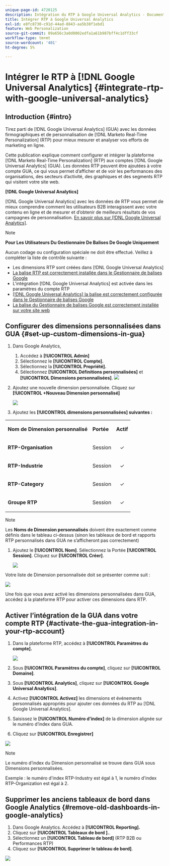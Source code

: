```yaml
---
unique-page-id: 4720125
description: Intégration du RTP à Google Universal Analytics - Documentation de Marketo - Documentation du produit
title: Intégrer RTP à Google Universal Analytics
exl-id: e8fc8730-c91d-44ad-8843-aa5b38f1ebd1
feature: Web Personalization
source-git-commit: 09a656c3a0d0002edfa1a61b987bff4c1dff33cf
workflow-type: tm+mt
source-wordcount: '401'
ht-degree: 5%

---
```


# Intégrer le RTP à [!DNL Google Universal Analytics] {#integrate-rtp-with-google-universal-analytics}

## Introduction {#intro}

Tirez parti de [!DNL Google Universal Analytics] (GUA) avec les données firmographiques et de personnalisation de [!DNL Marketo Real-Time Personalization] (RTP) pour mieux mesurer et analyser vos efforts de marketing en ligne.

Cette publication explique comment configurer et intégrer la plateforme [!DNL Marketo Real-Time Personalization] (RTP) aux comptes [!DNL Google Universal Analytics] (GUA). Les données RTP peuvent être ajoutées à votre compte GUA, ce qui vous permet d’afficher et de voir les performances des organisations, des secteurs d’activité, des graphiques et des segments RTP qui visitent votre site web.

**[!DNL Google Universal Analytics]**

[!DNL Google Universal Analytics] avec les données de RTP vous permet de mieux comprendre comment les utilisateurs B2B interagissent avec votre contenu en ligne et de mesurer et d’obtenir de meilleurs résultats de vos campagnes de personnalisation. [En savoir plus sur  [!DNL Google Universal Analytics]](https://support.google.com/analytics/answer/2790010/?hl=en&authuser=1).

>[!NOTE]
>
>**Pour Les Utilisateurs Du Gestionnaire De Balises De Google Uniquement**
>
>Aucun codage ou configuration spéciale ne doit être effectué. Veillez à compléter la liste de contrôle suivante :
>
>* Les dimensions RTP sont créées dans [!DNL Google Universal Analytics]
>* [La balise RTP est correctement installée dans le Gestionnaire de balises Google](https://docs.marketo.com/display/public/DOCS/Implementing+RTP+using+Google+Tag+Manager)
>* L&#39;intégration [!DNL Google Universal Analytics] est activée dans les paramètres du compte RTP
>* [[!DNL Google Universal Analytics] la balise est correctement configurée dans le Gestionnaire de balises Google](https://support.google.com/tagmanager/answer/6107124?hl=en)
>* [La balise du Gestionnaire de balises Google est correctement installée sur votre site web](https://developers.google.com/tag-manager/quickstart)

## Configurer des dimensions personnalisées dans GUA {#set-up-custom-dimensions-in-gua}

1. Dans Google Analytics,

   1. Accédez à **[!UICONTROL Admin]**
   1. Sélectionnez le **[!UICONTROL Compte].**
   1. Sélectionnez la **[!UICONTROL Propriété].**
   1. Sélectionnez **[!UICONTROL Définitions personnalisées]** et **[!UICONTROL Dimensions personnalisées]**.
      ![](assets/image2014-11-29-11-3a2-3a32.png)

1. Ajoutez une nouvelle dimension personnalisée. Cliquez sur **[!UICONTROL +Nouveau Dimension personnalisé]**

   ![](assets/image2014-11-29-11-3a8-3a16.png)

1. Ajoutez les **[!UICONTROL dimensions personnalisées] suivantes :**

<table>
 <tbody>
  <tr>
   <td><p><strong>Nom de Dimension personnalisé</strong></p></td>
   <td><p><strong>Portée</strong></p></td>
   <td><p><strong>Actif</strong></p></td>
  </tr>
  <tr>
   <td><p><strong>RTP-Organisation</strong></p></td>
   <td><p>Session</p></td>
   <td><p align="center">✓</p></td>
  </tr>
  <tr>
   <td><p><strong>RTP-Industrie</strong></p></td>
   <td><p>Session</p></td>
   <td><p align="center">✓</p></td>
  </tr>
  <tr>
   <td><p><strong>RTP-Category</strong></p></td>
   <td><p>Session</p></td>
   <td><p align="center">✓</p></td>
  </tr>
  <tr>
   <td><p><strong>Groupe RTP</strong></p></td>
   <td><p>Session</p></td>
   <td><p align="center">✓</p></td>
  </tr>
 </tbody>
</table>

>[!NOTE]
>
>Les **Noms de Dimension personnalisés** doivent être exactement comme définis dans le tableau ci-dessus (sinon les tableaux de bord et rapports RTP personnalisés dans GUA ne s’afficheront pas correctement)

1. Ajoutez le **[!UICONTROL Nom]**. Sélectionnez la Portée **[!UICONTROL Session]**. Cliquez sur **[!UICONTROL Créer]**.

   ![](assets/image2014-11-29-11-3a12-3a51.png)

Votre liste de Dimension personnalisée doit se présenter comme suit :

![](assets/image2014-11-29-11-36-50-version-2.png)

Une fois que vous avez activé les dimensions personnalisées dans GUA, accédez à la plateforme RTP pour activer ces dimensions dans RTP.

## Activer l’intégration de la GUA dans votre compte RTP {#activate-the-gua-integration-in-your-rtp-account}

1. Dans la plateforme RTP, accédez à **[!UICONTROL Paramètres du compte].**

   ![](assets/image2014-11-29-11-3a27-3a7.png)

1. Sous **[!UICONTROL Paramètres du compte]**, cliquez sur **[!UICONTROL Domaine]**.
1. Sous **[!UICONTROL Analytics]**, cliquez sur **[!UICONTROL Google Universal Analytics]**.
1. Activez **[!UICONTROL Activez]** les dimensions et événements personnalisés appropriés pour ajouter ces données du RTP au [!DNL Google Universal Analytics].
1. Saisissez le **[!UICONTROL Numéro d’index]** de la dimension alignée sur le numéro d’index dans GUA.
1. Cliquez sur **[!UICONTROL Enregistrer]**

![](assets/image2014-11-29-11-31-23-version-2.png)

>[!NOTE]
>
>Le numéro d’index du Dimension personnalisé se trouve dans GUA sous Dimensions personnalisées.
>
>Exemple : le numéro d&#39;index RTP-Industry est égal à 1, le numéro d&#39;index RTP-Organization est égal à 2.

## Supprimer les anciens tableaux de bord dans Google Analytics {#remove-old-dashboards-in-google-analytics}

1. Dans Google Analytics. Accédez à **[!UICONTROL Reporting].**
1. Cliquez sur **[!UICONTROL Tableaux de bord ].**.
1. Sélectionnez un **[!UICONTROL Tableau de bord]** (RTP B2B ou Performances RTP)
1. Cliquez sur **[!UICONTROL Supprimer le tableau de bord]**.

![](assets/image2014-11-29-11-3a42-3a55.png)
